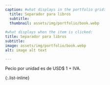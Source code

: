 ```yaml
---
caption: #what displays in the portfolio grid:
  title: Separador para libros
  subtitle: 
  thumbnail: assets/img/portfolio/book.webp
  
#what displays when the item is clicked:
title: Separador para libros
subtitle:
image: assets/img/portfolio/book.webp
alt: image alt text

---
```


Pecio por unidad es de USD$ 1 + IVA.

{:.list-inline} 

